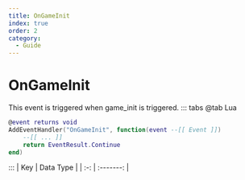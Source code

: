 ```yaml
---
title: OnGameInit
index: true
order: 2
category:
  - Guide
---
```


# OnGameInit
This event is triggered when game_init is triggered.
::: tabs
@tab Lua
```lua
@event returns void
AddEventHandler("OnGameInit", function(event --[[ Event ]])
    --[[ ... ]]
    return EventResult.Continue
end)
```

:::
| Key | Data Type |
| :-: | :-------: |